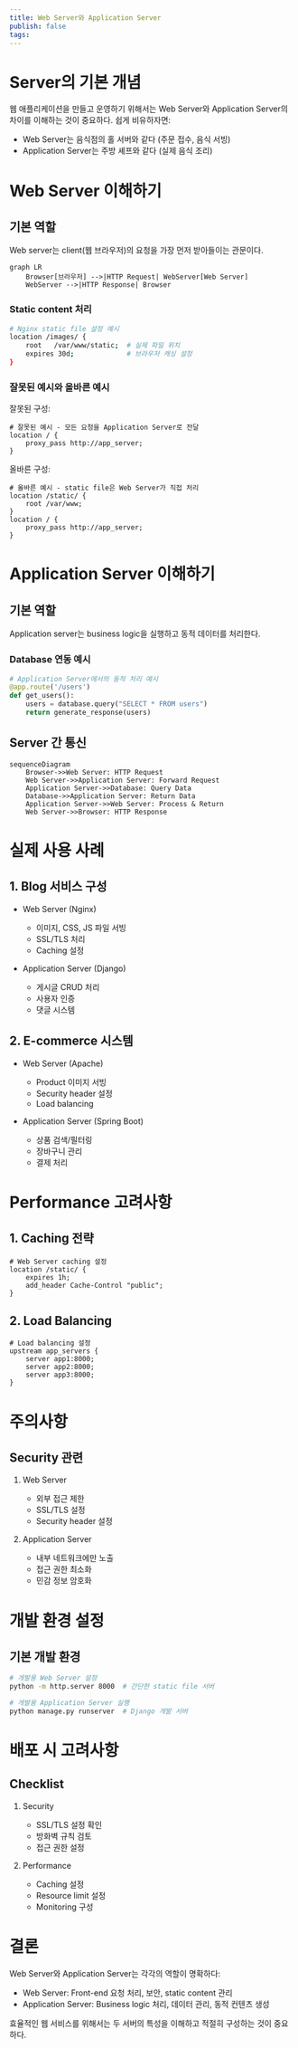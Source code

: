 ```yaml
---
title: Web Server와 Application Server
publish: false
tags:
---
```

# Server의 기본 개념

웹 애플리케이션을 만들고 운영하기 위해서는 Web Server와 Application Server의 차이를 이해하는 것이 중요하다. 쉽게 비유하자면:

- Web Server는 음식점의 홀 서버와 같다 (주문 접수, 음식 서빙)
- Application Server는 주방 셰프와 같다 (실제 음식 조리)

# Web Server 이해하기

## 기본 역할
Web server는 client(웹 브라우저)의 요청을 가장 먼저 받아들이는 관문이다.

```mermaid
graph LR
    Browser[브라우저] -->|HTTP Request| WebServer[Web Server]
    WebServer -->|HTTP Response| Browser
```

### Static content 처리
```bash
# Nginx static file 설정 예시
location /images/ {
    root   /var/www/static;  # 실제 파일 위치
    expires 30d;             # 브라우저 캐싱 설정
}
```

### 잘못된 예시와 올바른 예시

잘못된 구성:
```nginx
# 잘못된 예시 - 모든 요청을 Application Server로 전달
location / {
    proxy_pass http://app_server;
}
```

올바른 구성:
```nginx
# 올바른 예시 - static file은 Web Server가 직접 처리
location /static/ {
    root /var/www;
}
location / {
    proxy_pass http://app_server;
}
```

# Application Server 이해하기

## 기본 역할
Application server는 business logic을 실행하고 동적 데이터를 처리한다.

### Database 연동 예시
```python
# Application Server에서의 동적 처리 예시
@app.route('/users')
def get_users():
    users = database.query("SELECT * FROM users")
    return generate_response(users)
```

## Server 간 통신
```mermaid
sequenceDiagram
    Browser->>Web Server: HTTP Request
    Web Server->>Application Server: Forward Request
    Application Server->>Database: Query Data
    Database->>Application Server: Return Data
    Application Server->>Web Server: Process & Return
    Web Server->>Browser: HTTP Response
```

# 실제 사용 사례

## 1. Blog 서비스 구성
- Web Server (Nginx)
  - 이미지, CSS, JS 파일 서빙
  - SSL/TLS 처리
  - Caching 설정

- Application Server (Django)
  - 게시글 CRUD 처리
  - 사용자 인증
  - 댓글 시스템

## 2. E-commerce 시스템
- Web Server (Apache)
  - Product 이미지 서빙
  - Security header 설정
  - Load balancing

- Application Server (Spring Boot)
  - 상품 검색/필터링
  - 장바구니 관리
  - 결제 처리

# Performance 고려사항

## 1. Caching 전략
```nginx
# Web Server caching 설정
location /static/ {
    expires 1h;
    add_header Cache-Control "public";
}
```

## 2. Load Balancing
```nginx
# Load balancing 설정
upstream app_servers {
    server app1:8000;
    server app2:8000;
    server app3:8000;
}
```

# 주의사항

## Security 관련
1. Web Server
   - 외부 접근 제한
   - SSL/TLS 설정
   - Security header 설정

2. Application Server
   - 내부 네트워크에만 노출
   - 접근 권한 최소화
   - 민감 정보 암호화

# 개발 환경 설정

## 기본 개발 환경
```bash
# 개발용 Web Server 설정
python -m http.server 8000  # 간단한 static file 서버

# 개발용 Application Server 실행
python manage.py runserver  # Django 개발 서버
```

# 배포 시 고려사항

## Checklist
1. Security
   - SSL/TLS 설정 확인
   - 방화벽 규칙 검토
   - 접근 권한 설정

2. Performance
   - Caching 설정
   - Resource limit 설정
   - Monitoring 구성

# 결론

Web Server와 Application Server는 각각의 역할이 명확하다:
- Web Server: Front-end 요청 처리, 보안, static content 관리
- Application Server: Business logic 처리, 데이터 관리, 동적 컨텐츠 생성

효율적인 웹 서비스를 위해서는 두 서버의 특성을 이해하고 적절히 구성하는 것이 중요하다.